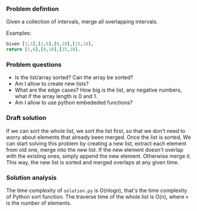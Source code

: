 ### Problem defintion
Given a collection of intervals, merge all overlapping intervals.

Examples:
```python
Given [1,3],[2,6],[8,10],[15,18],
return [1,6],[8,10],[15,18].
```

### Problem questions
* Is the list/array sorted? Can the array be sorted?
* Am I allow to create new lists?
* What are the edge cases? How big is the list, any negative numbers, what if the array length is 0 and 1.
* Am I allow to use python embededed functions?


### Draft solution
If we can sort the whole list, we sort the list first, so that we don't need to worry about elements that already been merged. Once the list is sorted, We can start solving this problem by creating a new list, extract each element from old one, merge into the new list. If the new element doesn't overlap with the existing ones, simply append the new element. Otherwise merge it. This way, the new list is sorted and merged overlaps at any given time.

### Solution analysis
The time complexity of `solution.py` is O(nlogn), that's the time complexity of Python sort function. The traverse time of the whole list is O(n), where `n` is the number of elements.
